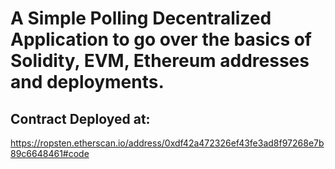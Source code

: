 # A Simple Polling Decentralized Application to go over the basics of Solidity, EVM, Ethereum addresses and deployments.

## Contract Deployed at:
https://ropsten.etherscan.io/address/0xdf42a472326ef43fe3ad8f97268e7b89c6648461#code
